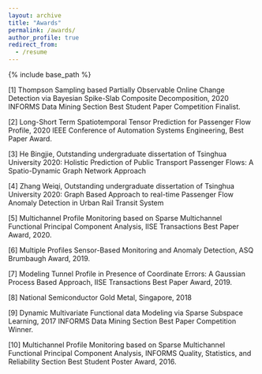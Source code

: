 ```yaml
---
layout: archive
title: "Awards"
permalink: /awards/
author_profile: true
redirect_from:
  - /resume
---
```


{% include base_path %}



[1] Thompson Sampling based Partially Observable Online Change Detection via Bayesian Spike-Slab Composite Decomposition, 2020 INFORMS Data Mining Section Best Student Paper Competition Finalist.

[2] Long-Short Term Spatiotemporal Tensor Prediction for Passenger Flow Profile, 2020 IEEE Conference of Automation Systems Engineering, Best Paper Award.

[3] He Bingjie, Outstanding undergraduate dissertation of Tsinghua University 2020: Holistic Prediction of Public Transport Passenger Flows: A Spatio-Dynamic Graph Network Approach

[4] Zhang Weiqi, Outstanding undergraduate dissertation of Tsinghua University 2020: Graph Based Approach to real-time Passenger Flow Anomaly Detection in Urban Rail Transit System

[5] Multichannel Profile Monitoring based on Sparse Multichannel Functional Principal Component Analysis, IISE Transactions Best Paper Award, 2020.

[6] Multiple Profiles Sensor-Based Monitoring and Anomaly Detection, ASQ Brumbaugh Award, 2019.

[7] Modeling Tunnel Profile in Presence of Coordinate Errors: A Gaussian Process Based Approach, IISE Transactions Best Paper Award, 2019.

[8] National Semiconductor Gold Metal, Singapore, 2018

[9] Dynamic Multivariate Functional data Modeling via Sparse Subspace Learning, 2017 INFORMS Data Mining Section Best Paper Competition Winner.

[10] Multichannel Profile Monitoring based on Sparse Multichannel Functional Principal Component Analysis, INFORMS Quality, Statistics, and Reliability Section Best Student Poster Award, 2016.